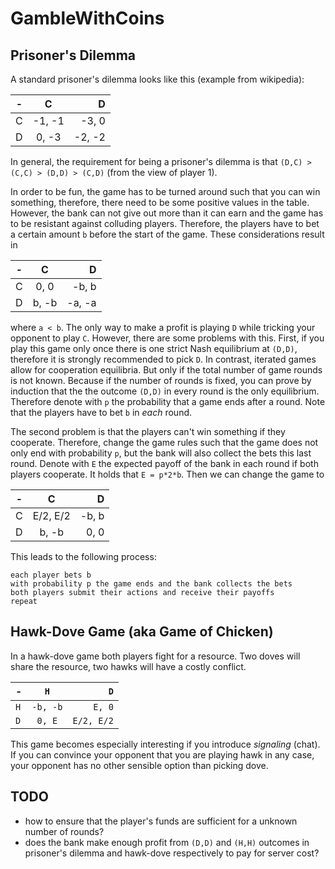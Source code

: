 GambleWithCoins
===============

Prisoner's Dilemma
---
A standard prisoner's dilemma looks like this (example from wikipedia):

| -        | C           | D  |
| ------------- |:-------------:| -----:|
| C      | -1, -1 | -3, 0 |
| D      | 0, -3      |   -2, -2 |

In general, the requirement for being a prisoner's dilemma is that `(D,C) > (C,C) > (D,D) > (C,D)` (from the view of player 1).

In order to be fun, the game has to be turned around such that you can win something, therefore, there need to be some positive values in the table. However, the bank can not give out more than it can earn and the game has to be resistant against colluding players.
Therefore, the players have to bet a certain amount `b` before the start of the game. These considerations result in

| -        | C           | D  |
| ------------- |:-------------:| -----:|
| C      | 0, 0 | -b, b |
| D      | b, -b       |   -a, -a |
where `a < b`. The only way to make a profit is playing `D` while tricking your opponent to play `C`.
However, there are some problems with this. First, if you play this game only once there is one strict Nash equilibrium at `(D,D)`, therefore it is strongly recommended to pick `D`.
In contrast, iterated games allow for cooperation equilibria. 
But only if the total number of game rounds is not known. Because if the number of rounds is fixed, you can prove by induction that the the outcome `(D,D)` in every round is the only equilibrium.
Therefore denote with `p` the probability that a game ends after a round. Note that the players have to bet `b` in *each* round.

The second problem is that the players can't win something if they cooperate. Therefore, change the game rules such that the game does not only end with probability `p`, but the bank will also collect the bets this last round. 
Denote with `E` the expected payoff of the bank in each round if both players cooperate. It holds that `E = p*2*b`.
Then we can change the game to 

| -        | C           | D  |
| ------------- |:-------------:| -----:|
| C      | E/2, E/2 | -b, b |
| D      | b, -b       |   0, 0 |

This leads to the following process:
```
each player bets b
with probability p the game ends and the bank collects the bets
both players submit their actions and receive their payoffs
repeat
```

Hawk-Dove Game (aka Game of Chicken)
---
In a hawk-dove game both players fight for a resource. Two doves will share the resource, two hawks will have a costly conflict.

| -        | `H`           | `D`  |
| ------------- |:-------------:| -----:|
| `H`      | `-b, -b` | `E, 0` |
| `D`      | `0, E`   | `E/2, E/2` |
This game becomes especially interesting if you introduce *signaling* (chat). If you can convince your opponent that you are playing hawk in any case, your opponent has no other sensible option than picking dove.

TODO
---
* how to ensure that the player's funds are sufficient for a unknown number of rounds?
* does the bank make enough profit from `(D,D)` and `(H,H)` outcomes in prisoner's dilemma and hawk-dove respectively to pay for server cost?




